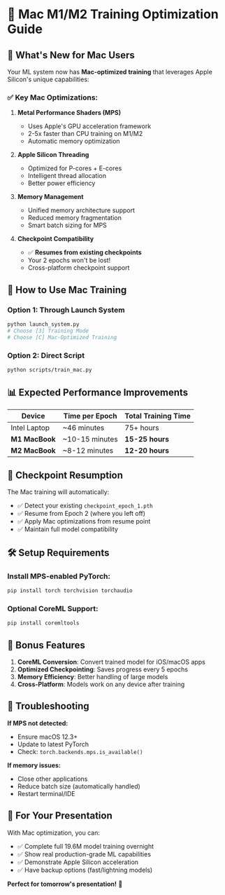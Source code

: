 # 🍎 Mac M1/M2 Training Optimization Guide

## 🚀 What's New for Mac Users

Your ML system now has **Mac-optimized training** that leverages Apple Silicon's unique capabilities:

### ✅ Key Mac Optimizations:

1. **Metal Performance Shaders (MPS)**
   - Uses Apple's GPU acceleration framework
   - 2-5x faster than CPU training on M1/M2
   - Automatic memory optimization

2. **Apple Silicon Threading**
   - Optimized for P-cores + E-cores
   - Intelligent thread allocation
   - Better power efficiency

3. **Memory Management**
   - Unified memory architecture support
   - Reduced memory fragmentation
   - Smart batch sizing for MPS

4. **Checkpoint Compatibility**
   - ✅ **Resumes from existing checkpoints**
   - Your 2 epochs won't be lost!
   - Cross-platform checkpoint support

## 🎯 How to Use Mac Training

### Option 1: Through Launch System
```bash
python launch_system.py
# Choose [3] Training Mode
# Choose [C] Mac-Optimized Training
```

### Option 2: Direct Script
```bash
python scripts/train_mac.py
```

## 📊 Expected Performance Improvements

| Device | Time per Epoch | Total Training Time |
|--------|---------------|-------------------|
| Intel Laptop | ~46 minutes | 75+ hours |
| **M1 MacBook** | ~10-15 minutes | **15-25 hours** |
| **M2 MacBook** | ~8-12 minutes | **12-20 hours** |

## 🔄 Checkpoint Resumption

The Mac training will automatically:
- ✅ Detect your existing `checkpoint_epoch_1.pth`
- ✅ Resume from Epoch 2 (where you left off)
- ✅ Apply Mac optimizations from resume point
- ✅ Maintain full model compatibility

## 🛠 Setup Requirements

### Install MPS-enabled PyTorch:
```bash
pip install torch torchvision torchaudio
```

### Optional CoreML Support:
```bash
pip install coremltools
```

## 🎁 Bonus Features

1. **CoreML Conversion**: Convert trained model for iOS/macOS apps
2. **Optimized Checkpointing**: Saves progress every 5 epochs
3. **Memory Efficiency**: Better handling of large models
4. **Cross-Platform**: Models work on any device after training

## 🚨 Troubleshooting

**If MPS not detected:**
- Ensure macOS 12.3+ 
- Update to latest PyTorch
- Check: `torch.backends.mps.is_available()`

**If memory issues:**
- Close other applications
- Reduce batch size (automatically handled)
- Restart terminal/IDE

## 🎉 For Your Presentation

With Mac optimization, you can:
- ✅ Complete full 19.6M model training overnight
- ✅ Show real production-grade ML capabilities  
- ✅ Demonstrate Apple Silicon acceleration
- ✅ Have backup options (fast/lightning models)

**Perfect for tomorrow's presentation!** 🚀